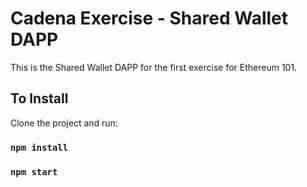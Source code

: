 # Cadena Exercise - Shared Wallet DAPP

This is the Shared Wallet DAPP for the first exercise for Ethereum 101.

## To Install

Clone the project and run:

### `npm install`
### `npm start`

